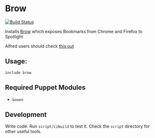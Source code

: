 # Brow
[![Build
Status](https://travis-ci.org/boxen/puppet-brow.png?branch=master)](https://travis-ci.org/boxen/puppet-brow)

Installs [Brow](http://www.timschroeder.net/brow/) which exposes Bookmarks from Chrome and Firefox to Spotlight

Alfred users should check [this out](http://blog.timschroeder.net/2013/04/15/Bring-Brow-to-Alfred/)

## Usage:

``` puppet
include brow
```


## Required Puppet Modules

* `boxen`

## Development

Write code. Run `script/cibuild` to test it. Check the `script`
directory for other useful tools.

